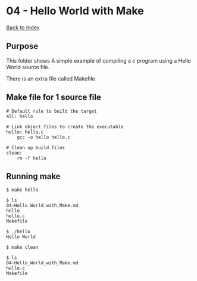 # 04 - Hello World with Make

[Back to Index](../README.md)

## Purpose

This folder shows A simple example 
of compiling a c program
using a Hello World source file.

There is an extra file called Makefile

## Make file for 1 source file

    # Default rule to build the target
    all: hello

    # Link object files to create the executable
    hello: hello.c
        gcc -o hello hello.c

    # Clean up build files
    clean:
        rm -f hello

## Running make

    $ make hello

    $ ls
    04-Hello_World_with_Make.md
    hello
    hello.c  
    Makefile

    $ ./hello
    Hello World

    $ make clean

    $ ls
    04-Hello_World_with_Make.md
    hello.c  
    Makefile

